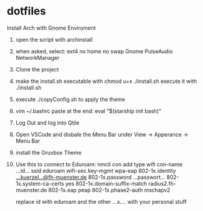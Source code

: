 # dotfiles

Install Arch with Gnome Enviroment
1. open the script with
    archinstall
2. when asked, select:
   ext4
   no home
   no swap
   Gnome
   PulseAudio
   NetworkManager

1. Clone the project
2. make the install.sh executable with
   chmod u+x ./install.sh
   execute it with ./install.sh
3. execute ./copyConfig.sh to apply the theme
4. vim ~/.bashrc
   paste at the end: eval "$(starship init bash)"
5. Log Out and log into Qtile
6. Open VSCode and disbale the Menu Bar under View -> Apperance -> Menu Bar
7. install the Gruvbox Theme
8. Use this to connect to Eduroam:
    nmcli con add type wifi con-name ...id... ssid eduroam wifi-sec.key-mgmt wpa-eap 802-1x.identity ...kuerzel...@fh-muenster.de 802-1x.password ...passwort... 802-1x.system-ca-certs yes 802-1x.domain-suffix-match radius2.fh-muenster.de 802-1x.eap peap 802-1x.phase2-auth mschapv2

   replace id with eduroam and the other ...x.... with your personal stuff
